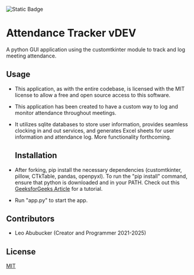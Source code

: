![Static Badge](https://img.shields.io/badge/Towson_Robotics-%23800000)

# Attendance Tracker vDEV
A python GUI application using the customtkinter module to track and log meeting attendance. 

## Usage 
- This application, as with the entire codebase, is licensed with the MIT license to allow a free and open source access to this software.
- This application has been created to have a custom way to log and monitor attendance throughout meetings.
- It utilizes sqlite databases to store user information, provides seamless clocking in and out services, and generates Excel sheets for user information and attendance log. More functionality forthcoming.

  ## Installation
- After forking, pip install the necessary dependencies (customtkinter, pillow, CTkTable, pandas, openpyxl). To run the "pip install" command, ensure that python is downloaded and in your PATH. Check out this [GeeksforGeeks Article](https://www.geeksforgeeks.org/how-to-install-pip-on-windows/) for a tutorial.
- Run "app.py" to start the app.

## Contributors
- Leo Abubucker (Creator and Programmer 2021-2025)

## License
[MIT](https://choosealicense.com/licenses/mit/)
